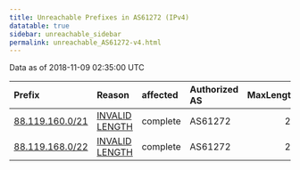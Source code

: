 ```yaml
---
title: Unreachable Prefixes in AS61272 (IPv4)
datatable: true
sidebar: unreachable_sidebar
permalink: unreachable_AS61272-v4.html
---
```


Data as of 2018-11-09 02:35:00 UTC


<div class="datatable-begin"></div>

| Prefix                                                   | Reason                                                                                                    | affected   | Authorized AS   |   MaxLength | Anchor                                         |   unreachable /24s |
|:---------------------------------------------------------|:----------------------------------------------------------------------------------------------------------|:-----------|:----------------|------------:|:-----------------------------------------------|-------------------:|
| [88.119.160.0/21](https://stat.ripe.net/88.119.160.0/21) | [INVALID LENGTH](https://rpki-validator.ripe.net/announcement-preview?asn=AS61272&prefix=88.119.160.0/21) | complete   | AS61272         |          20 | [RIPE](unreachable_RIPE_NCC_RPKI_Root-v4.html) |                  8 |
| [88.119.168.0/22](https://stat.ripe.net/88.119.168.0/22) | [INVALID LENGTH](https://rpki-validator.ripe.net/announcement-preview?asn=AS61272&prefix=88.119.168.0/22) | complete   | AS61272         |          20 | [RIPE](unreachable_RIPE_NCC_RPKI_Root-v4.html) |                  4 |

<div class="datatable-end"></div>